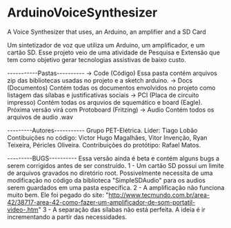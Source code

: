 # ArduinoVoiceSynthesizer
A Voice Synthesizer that uses, an Arduino, an amplifier and a SD Card

Um sintetizador de voz que utiliza um Arduino, um amplificador, e um cartão SD. Esse projeto veio de uma atividade de Pesquisa e Extensão que tem como objetivo gerar tecnologias assistivas de baixo custo.

-----------Pastas----------
  -> Code (Código)
  Essa pasta contém arquivos zip das bibliotecas usadas no projeto e a sketch arduino.
  -> Docs (Documentos)
  Contém todas os documentos envolvidos no projeto como listagem das sílabas e justificativas sociais
  -> PCI (Placa de circuito impresso)
  Contém todas os arquvios de squemático e board (Eagle). Próxima versão virá com Protoboard (Fritzing)
  -> Audio
  Contém todos os arquivos de audio .wav
  
---------Autores-----------
Grupo PET-Elétrica.
Líder: Tiago Lobão
Contibuições no código: Victor Hugo Magalhães, Vitor Invenção, Ryan Teixeira, Péricles Oliveira.
Contribuições do protótipo: Rafael Matos.

---------BUGS----------
Essa versão ainda é beta e contém alguns bugs a serem corrigidos antes de ser construído.
1 - Um cartão SD possui um limite de arquivos gravados no diretório root. Possivelmente necessita de uma modificação no código da biblioteca "SimpleSDAudio" para os audios serem guardados em uma pasta específica.
2 - A amplificação não funciona muito bem. Ele foi pegado do site: "http://www.tecmundo.com.br/area-42/38717-area-42-como-fazer-um-amplificador-de-som-portatil-video-.htm"
3 - A separação das sílabas não está perfeita. A ideia é ir incrementando a partir das necessidades.

  
